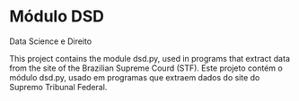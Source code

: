 # Módulo DSD
Data Science e Direito

This project contains the module dsd.py, used in programs that extract data from the site of the Brazilian Supreme Courd (STF).
Este projeto contém o módulo dsd.py, usado em programas que extraem dados do site do Supremo Tribunal Federal.

